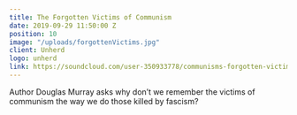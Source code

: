 ```yaml
---
title: The Forgotten Victims of Communism
date: 2019-09-29 11:50:00 Z
position: 10
image: "/uploads/forgottenVictims.jpg"
client: Unherd
logo: unherd
link: https://soundcloud.com/user-350933778/communisms-forgotten-victims
---
```


Author Douglas Murray asks why don’t we remember the victims of communism the way we do those killed by fascism?